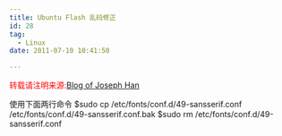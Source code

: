 ```yaml
---
title: Ubuntu Flash 乱码修正
id: 28
tag:
  - Linux
date: 2011-07-10 10:41:50

---
```


<span style="color: #ff0000;">转载请注明来源:</span>[Blog of Joseph Han](../ "Blog of Joseph Han")

使用下面两行命令
$sudo cp /etc/fonts/conf.d/49-sansserif.conf /etc/fonts/conf.d/49-sansserif.conf.bak
$sudo rm /etc/fonts/conf.d/49-sansserif.conf